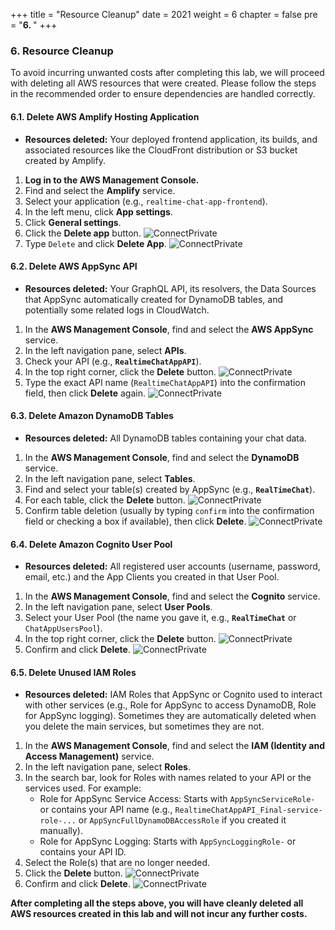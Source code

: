 +++
title = "Resource Cleanup"
date = 2021
weight = 6
chapter = false
pre = "<b>6. </b>"
+++

### **6. Resource Cleanup**

To avoid incurring unwanted costs after completing this lab, we will proceed with deleting all AWS resources that were created. Please follow the steps in the recommended order to ensure dependencies are handled correctly.

#### **6.1. Delete AWS Amplify Hosting Application**

* **Resources deleted:** Your deployed frontend application, its builds, and associated resources like the CloudFront distribution or S3 bucket created by Amplify.

1.  **Log in to the AWS Management Console.**
2.  Find and select the **Amplify** service.
3.  Select your application (e.g., `realtime-chat-app-frontend`).
4.  In the left menu, click **App settings**.
5.  Click **General settings**.
6.  Click the **Delete app** button.
    ![ConnectPrivate](/images/de_1.png)
7.  Type `Delete` and click **Delete App**.
    ![ConnectPrivate](/images/de_2.png)

#### **6.2. Delete AWS AppSync API**

* **Resources deleted:** Your GraphQL API, its resolvers, the Data Sources that AppSync automatically created for DynamoDB tables, and potentially some related logs in CloudWatch.

1.  In the **AWS Management Console**, find and select the **AWS AppSync** service.
2.  In the left navigation pane, select **APIs**.
3.  Check your API (e.g., **`RealtimeChatAppAPI`**).
4.  In the top right corner, click the **Delete** button.
    ![ConnectPrivate](/images/de_3.png)
5.  Type the exact API name (`RealtimeChatAppAPI`) into the confirmation field, then click **Delete** again.
    ![ConnectPrivate](/images/de_4.png)

#### **6.3. Delete Amazon DynamoDB Tables**

* **Resources deleted:** All DynamoDB tables containing your chat data.

1.  In the **AWS Management Console**, find and select the **DynamoDB** service.
2.  In the left navigation pane, select **Tables**.
3.  Find and select your table(s) created by AppSync (e.g., **`RealTimeChat`**).
4.  For each table, click the **Delete** button.
    ![ConnectPrivate](/images/de_5.png)
5.  Confirm table deletion (usually by typing `confirm` into the confirmation field or checking a box if available), then click **Delete**.
    ![ConnectPrivate](/images/de_6.png)

#### **6.4. Delete Amazon Cognito User Pool**

* **Resources deleted:** All registered user accounts (username, password, email, etc.) and the App Clients you created in that User Pool.

1.  In the **AWS Management Console**, find and select the **Cognito** service.
2.  In the left navigation pane, select **User Pools**.
3.  Select your User Pool (the name you gave it, e.g., **`RealTimeChat`** or `ChatAppUsersPool`).
4.  In the top right corner, click the **Delete** button.
    ![ConnectPrivate](/images/de_7.png)
5.  Confirm and click **Delete**.
    ![ConnectPrivate](/images/de_8.png)

#### **6.5. Delete Unused IAM Roles**

* **Resources deleted:** IAM Roles that AppSync or Cognito used to interact with other services (e.g., Role for AppSync to access DynamoDB, Role for AppSync logging). Sometimes they are automatically deleted when you delete the main services, but sometimes they are not.

1.  In the **AWS Management Console**, find and select the **IAM (Identity and Access Management)** service.
2.  In the left navigation pane, select **Roles**.
3.  In the search bar, look for Roles with names related to your API or the services used. For example:
    * Role for AppSync Service Access: Starts with `AppSyncServiceRole-` or contains your API name (e.g., `RealtimeChatAppAPI_Final-service-role-...` or `AppSyncFullDynamoDBAccessRole` if you created it manually).
    * Role for AppSync Logging: Starts with `AppSyncLoggingRole-` or contains your API ID.
4.  Select the Role(s) that are no longer needed.
5.  Click the **Delete** button.
    ![ConnectPrivate](/images/de_9.png)
6.  Confirm and click **Delete**.
    ![ConnectPrivate](/images/de_10.png)

**After completing all the steps above, you will have cleanly deleted all AWS resources created in this lab and will not incur any further costs.**